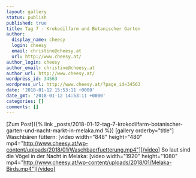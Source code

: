```yaml
---
layout: gallery
status: publish
published: true
title: Tag 7 - Krokodilfarm und Botanischer Garten
author:
  display_name: cheesy
  login: cheesy
  email: christine@cheesy.at
  url: http://www.cheesy.at/
author_login: cheesy
author_email: christine@cheesy.at
author_url: http://www.cheesy.at/
wordpress_id: 34563
wordpress_url: http://www.cheesy.at/?page_id=34563
date: '2018-01-12 15:53:11 +0000'
date_gmt: '2018-01-12 14:53:11 +0000'
categories: []
comments: []
---
```


[Zum Post]({% link _posts/2018-01-12-tag-7-krokodilfarm-botanischer-garten-und-nacht-markt-in-melaka.md %})
[gallery orderby="title"]
Waschbären füttern:
[video width="848" height="480" mp4="http://www.cheesy.at/wp-content/uploads/2018/01/Waschbaerfuetterung.mp4"][/video]
So laut sind die Vögel in der Nacht in Melaka:
[video width="1920" height="1080" mp4="http://www.cheesy.at/wp-content/uploads/2018/01/Melaka-Birds.mp4"][/video]

